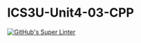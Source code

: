 # ICS3U-Unit4-03-CPP

[![GitHub's Super Linter](https://github.com/michael-clermont1/ICS3U-Unit4-03-CPP/workflows/GitHub's%20Super%20Linter/badge.svg)](https://github.com/michael-clermont1/ICS3U-Unit4-03-CPP/actions)
